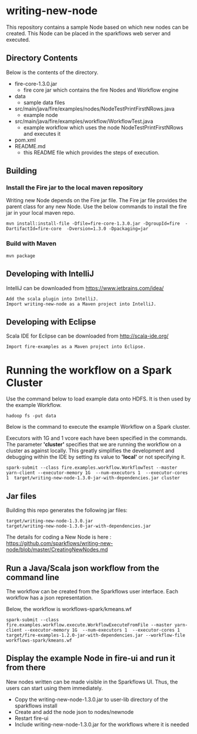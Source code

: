 # writing-new-node

This repository contains a sample Node based on which new nodes can be created. This Node can be placed in the sparkflows web server and executed.

## Directory Contents

Below is the contents of the directory.

* fire-core-1.3.0.jar
    * fire core jar which contains the fire Nodes and Workflow engine
* data
    * sample data files
* src/main/java/fire/examples/nodes/NodeTestPrintFirstNRows.java
    * example node
* src/main/java/fire/examples/workflow/WorkflowTest.java
    * example workflow which uses the node NodeTestPrintFirstNRows and executes it
* pom.xml
* README.md
    * this README file which provides the steps of execution.

## Building

### Install the Fire jar to the local maven repository

Writing new Node depends on the Fire jar file. The Fire jar file provides the parent class for any new Node. Use the below commands to install the fire jar in your local maven repo.

    mvn install:install-file -Dfile=fire-core-1.3.0.jar -DgroupId=fire  -DartifactId=fire-core  -Dversion=1.3.0 -Dpackaging=jar
    
### Build with Maven

    mvn package
    
## Developing with IntelliJ

IntelliJ can be downloaded from https://www.jetbrains.com/idea/

    Add the scala plugin into IntelliJ.
    Import writing-new-node as a Maven project into IntelliJ.

## Developing with Eclipse

Scala IDE for Eclipse can be downloaded from http://scala-ide.org/

    Import fire-examples as a Maven project into Eclipse.

# Running the workflow on a Spark Cluster

Use the command below to load example data onto HDFS. It is then used by the example Workflow.

	hadoop fs -put data

Below is the command to execute the example Workflow on a Spark cluster. 

Executors with 1G and 1 vcore each have been specified in the commands. The parameter **'cluster'** specifies that we are running the workflow on a cluster as against locally. This greatly simplifies the development and debugging within the IDE by setting its value to **'local'** or not specifying it.

	spark-submit --class fire.examples.workflow.WorkflowTest --master yarn-client --executor-memory 1G  --num-executors 1  --executor-cores 1  target/writing-new-node-1.3.0-jar-with-dependencies.jar cluster


## Jar files

Building this repo generates the following jar files:

	target/writing-new-node-1.3.0.jar
	target/writing-new-node-1.3.0-jar-with-dependencies.jar

The details for coding a New Node is here : https://github.com/sparkflows/writing-new-node/blob/master/CreatingNewNodes.md

## Run a Java/Scala json workflow from the command line

The workflow can be created from the Sparkflows user interface. Each workflow has a json representation.

Below, the workflow is workflows-spark/kmeans.wf

	spark-submit --class fire.examples.workflow.execute.WorkflowExecuteFromFile --master yarn-client --executor-memory 1G  --num-executors 1  --executor-cores 1  target/fire-examples-1.2.0-jar-with-dependencies.jar --workflow-file workflows-spark/kmeans.wf

	
## Display the example Node in fire-ui and run it from there

New nodes written can be made visible in the Sparkflows UI. Thus, the users can start using them immediately.

* Copy the writing-new-node-1.3.0.jar to user-lib directory of the sparkflows install
* Create and add the node json to nodes/newnode
* Restart fire-ui
* Include writing-new-node-1.3.0.jar for the workflows where it is needed


	


